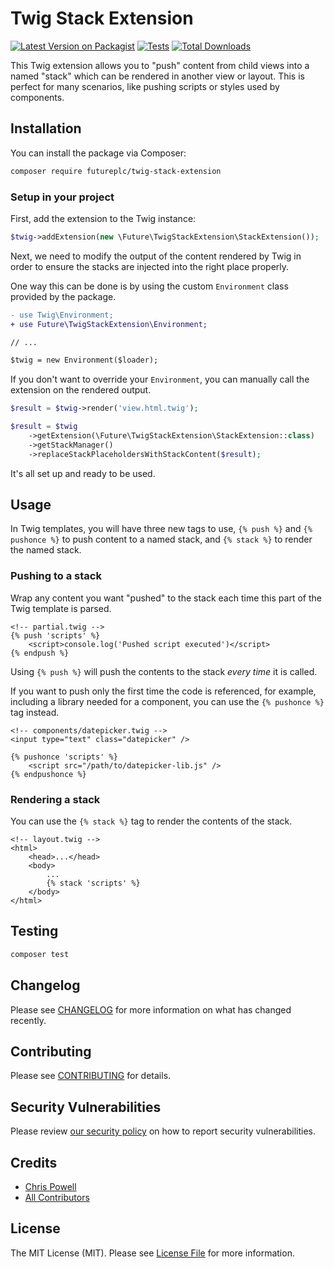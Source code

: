 # Twig Stack Extension

[![Latest Version on Packagist](https://img.shields.io/packagist/v/:vendor_slug/:package_slug.svg?style=flat-square)](https://packagist.org/packages/:vendor_slug/:package_slug)
[![Tests](https://img.shields.io/github/actions/workflow/status/:vendor_slug/:package_slug/run-tests.yml?branch=main&label=tests&style=flat-square)](https://github.com/:vendor_slug/:package_slug/actions/workflows/run-tests.yml)
[![Total Downloads](https://img.shields.io/packagist/dt/:vendor_slug/:package_slug.svg?style=flat-square)](https://packagist.org/packages/:vendor_slug/:package_slug)

This Twig extension allows you to "push" content from child views into a named "stack" which can be rendered in another view or layout. This is perfect for many scenarios, like pushing scripts or styles used by components.

## Installation

You can install the package via Composer:

```bash
composer require futureplc/twig-stack-extension
```

### Setup in your project

First, add the extension to the Twig instance:

```php
$twig->addExtension(new \Future\TwigStackExtension\StackExtension());
```

Next, we need to modify the output of the content rendered by Twig in order to ensure the stacks are injected into the right place properly.

One way this can be done is by using the custom `Environment` class provided by the package.

```diff
- use Twig\Environment;
+ use Future\TwigStackExtension\Environment;

// ...

$twig = new Environment($loader);
```

If you don't want to override your `Environment`, you can manually call the extension on the rendered output.

```php
$result = $twig->render('view.html.twig');

$result = $twig
    ->getExtension(\Future\TwigStackExtension\StackExtension::class)
    ->getStackManager()
    ->replaceStackPlaceholdersWithStackContent($result);
```

It's all set up and ready to be used.

## Usage

In Twig templates, you will have three new tags to use, `{% push %}` and `{% pushonce %}` to push content to a named stack, and `{% stack %}` to render the named stack.

### Pushing to a stack

Wrap any content you want "pushed" to the stack each time this part of the Twig template is parsed.

```twig
<!-- partial.twig -->
{% push 'scripts' %}
    <script>console.log('Pushed script executed')</script>
{% endpush %}
```

Using `{% push %}` will push the contents to the stack _every time_ it is called.

If you want to push only the first time the code is referenced, for example, including a library needed for a component, you can use the `{% pushonce %}` tag instead.

```twig
<!-- components/datepicker.twig -->
<input type="text" class="datepicker" />

{% pushonce 'scripts' %}
    <script src="/path/to/datepicker-lib.js" />
{% endpushonce %}
```

### Rendering a stack

You can use the `{% stack %}` tag to render the contents of the stack.

```
<!-- layout.twig -->
<html>
    <head>...</head>
    <body>
        ...
        {% stack 'scripts' %}
    </body>
</html>
```

## Testing

```bash
composer test
```

## Changelog

Please see [CHANGELOG](CHANGELOG.md) for more information on what has changed recently.

## Contributing

Please see [CONTRIBUTING](https://github.com/spatie/.github/blob/main/CONTRIBUTING.md) for details.

## Security Vulnerabilities

Please review [our security policy](../../security/policy) on how to report security vulnerabilities.

## Credits

- [Chris Powell](https://github.com/ampedweb)
- [All Contributors](../../contributors)

## License

The MIT License (MIT). Please see [License File](LICENSE.md) for more information.
